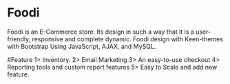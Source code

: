 # Foodi

Foodi is an E-Commerce store. Its design in such a way that it is a user-friendly, responsive and complete dynamic. Foodi design with Keen-themes with Bootstrap Using JavaScript, AJAX, and MySQL.

#Feature
1> Inventory.
2> Email Marketing
3> An easy-to-use checkout
4> Reporting tools and custom report features
5> Easy to Scale and add new feature.
